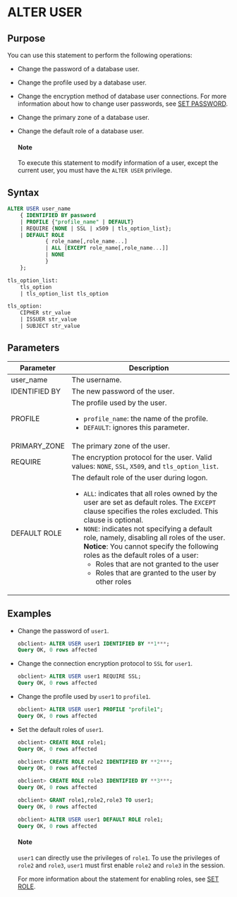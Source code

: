 # ALTER USER

## Purpose

You can use this statement to perform the following operations:

* Change the password of a database user.

* Change the profile used by a database user.

* Change the encryption method of database user connections. For more information about how to change user passwords, see [SET PASSWORD](../300.dcl-of-oracle-mode/3300.set-password-of-oracle-mode.md).

* Change the primary zone of a database user.

* Change the default role of a database user.

  <main id="notice" type='explain'>
    <h4>Note</h4>
    <p>To execute this statement to modify information of a user, except the current user, you must have the <code>ALTER USER</code> privilege. </p>
  </main>

## Syntax

```sql
ALTER USER user_name
    { IDENTIFIED BY password
    | PROFILE {"profile_name" | DEFAULT}
    | REQUIRE {NONE | SSL | x509 | tls_option_list};
    | DEFAULT ROLE
            { role_name[,role_name...]
            | ALL [EXCEPT role_name[,role_name...]]
            | NONE
            }
    };

tls_option_list:
    tls_option
    | tls_option_list tls_option

tls_option:
    CIPHER str_value
    | ISSUER str_value
    | SUBJECT str_value
```

## Parameters

| Parameter | Description |
|---------------|-------------------------------------|
| user_name | The username.  |
| IDENTIFIED BY | The new password of the user.  |
| PROFILE | The profile used by the user.  <ul><li> `profile_name`: the name of the profile.     </li><li> `DEFAULT`: ignores this parameter. </li></ul> |
| PRIMARY_ZONE | The primary zone of the user.  |
| REQUIRE | The encryption protocol for the user. Valid values: `NONE`, `SSL`, `X509`, and `tls_option_list`.  |
| DEFAULT ROLE | The default role of the user during logon.  <ul><li> `ALL`: indicates that all roles owned by the user are set as default roles. The `EXCEPT` clause specifies the roles excluded. This clause is optional.     </li><li> `NONE`: indicates not specifying a default role, namely, disabling all roles of the user. <br>**Notice**: You cannot specify the following roles as the default roles of a user:</br> <ul><li> Roles that are not granted to the user     </li><li> Roles that are granted to the user by other roles  </li></ul> |

## Examples

* Change the password of `user1`.

   ```sql
   obclient> ALTER USER user1 IDENTIFIED BY **1***;
   Query OK, 0 rows affected
   ```

* Change the connection encryption protocol to `SSL` for `user1`.

   ```sql
   obclient> ALTER USER user1 REQUIRE SSL;
   Query OK, 0 rows affected
   ```

* Change the profile used by `user1` to `profile1`.

   ```sql
   obclient> ALTER USER user1 PROFILE "profile1";
   Query OK, 0 rows affected
   ```

* Set the default roles of `user1`.

   ```sql
   obclient> CREATE ROLE role1;
   Query OK, 0 rows affected

   obclient> CREATE ROLE role2 IDENTIFIED BY **2***;
   Query OK, 0 rows affected

   obclient> CREATE ROLE role3 IDENTIFIED BY **3***;
   Query OK, 0 rows affected

   obclient> GRANT role1,role2,role3 TO user1;
   Query OK, 0 rows affected

   obclient> ALTER USER user1 DEFAULT ROLE role1;
   Query OK, 0 rows affected
   ```

  <main id="notice" type='explain'>
    <h4>Note</h4>
    <p><code>user1</code> can directly use the privileges of <code>role1</code>. To use the privileges of <code>role2</code> and <code>role3</code>, <code>user1</code> must first enable <code>role2</code> and <code>role3</code> in the session. </p>
  </main>

   For more information about the statement for enabling roles, see [SET ROLE](../300.dcl-of-oracle-mode/3400.set-role-of-oracle-mode.md).

